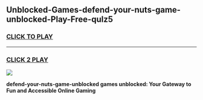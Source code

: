 
## Unblocked-Games-defend-your-nuts-game-unblocked-Play-Free-qulz5
<h3>
<a href="https://premium76.site?title=defend-your-nuts-game-unblocked&ref=09A">CLICK TO PLAY</a></h3>
<hr>

<h3>
<a href="https://premium76.site?title=defend-your-nuts-game-unblocked&ref=09A">CLICK 2 PLAY</a>
  
</h3>

<a href="https://premium76.site?title=defend-your-nuts-game-unblocked&ref=09A"><img src="https://clearcache.store/games.png"></a>


**defend-your-nuts-game-unblocked games unblocked: Your Gateway to Fun and Accessible Online Gaming**
